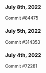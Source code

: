 ### July 8th, 2022

Commit #84475

### July 5th, 2022

Commit #314353


### July 4th, 2022

Commit #72281
